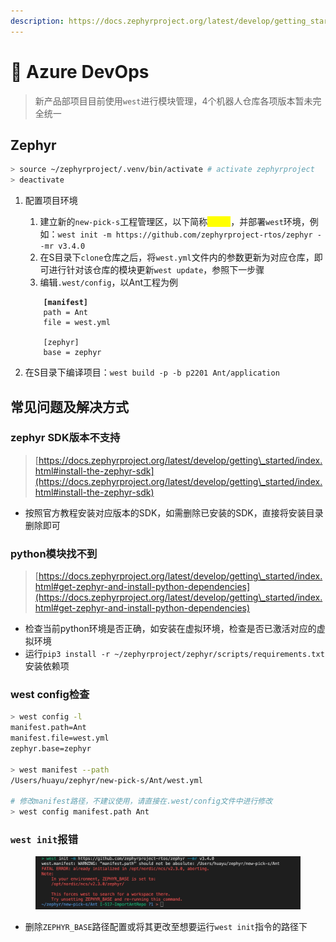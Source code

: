 ```yaml
---
description: https://docs.zephyrproject.org/latest/develop/getting_started/index.html
---
```


# 🌚 Azure DevOps

> 新产品部项目目前使用`west`进行模块管理，4个机器人仓库各项版本暂未完全统一

## Zephyr

```sh
> source ~/zephyrproject/.venv/bin/activate # activate zephyrproject
> deactivate
```

1.  配置项目环境

    1. 建立新的`new-pick-s`工程管理区，以下简称<mark style="color:yellow;">S目录</mark>，并部署`west`环境，例如：`west init -m https://github.com/zephyrproject-rtos/zephyr --mr v3.4.0`
    2. 在S目录下`clone`仓库之后，将`west.yml`文件内的参数更新为对应仓库，即可进行针对该仓库的模块更新`west update`，参照下一步骤
    3. 编辑`.west/config`，以Ant工程为例

    <pre class="language-yaml"><code class="lang-yaml"><strong>    [manifest]
    </strong>    path = Ant
        file = west.yml

        [zephyr]
        base = zephyr
    </code></pre>
2. 在S目录下编译项目：`west build -p -b p2201 Ant/application`

## 常见问题及解决方式

### zephyr SDK版本不支持

> [https://docs.zephyrproject.org/latest/develop/getting\_started/index.html#install-the-zephyr-sdk](https://docs.zephyrproject.org/latest/develop/getting\_started/index.html#install-the-zephyr-sdk)

* 按照官方教程安装对应版本的SDK，如需删除已安装的SDK，直接将安装目录删除即可

### python模块找不到

> [https://docs.zephyrproject.org/latest/develop/getting\_started/index.html#get-zephyr-and-install-python-dependencies](https://docs.zephyrproject.org/latest/develop/getting\_started/index.html#get-zephyr-and-install-python-dependencies)

* 检查当前python环境是否正确，如安装在虚拟环境，检查是否已激活对应的虚拟环境
* 运行`pip3 install -r ~/zephyrproject/zephyr/scripts/requirements.txt`安装依赖项

### west config检查

```sh
> west config -l
manifest.path=Ant
manifest.file=west.yml
zephyr.base=zephyr

> west manifest --path
/Users/huayu/zephyr/new-pick-s/Ant/west.yml

# 修改manifest路径，不建议使用，请直接在.west/config文件中进行修改
> west config manifest.path Ant 
```

### `west init`报错

<figure><img src="../.gitbook/assets/Rme6vql9Og.jpg" alt=""><figcaption></figcaption></figure>

* 删除`ZEPHYR_BASE`路径配置或将其更改至想要运行`west init`指令的路径下
